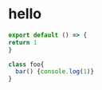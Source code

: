 # hello

```js
export default () => {
return 1
}
```

```javascript
class foo{
  bar() {console.log(1)}
}
```

